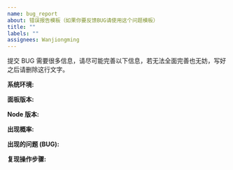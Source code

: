 ```yaml
---
name: bug_report
about: 错误报告模板（如果你要反馈BUG请使用这个问题模板）
title: ""
labels: ""
assignees: Wanjiongming
---
```


提交 BUG 需要很多信息，请尽可能完善以下信息，若无法全面完善也无妨，写好之后请删除这行文字。

**系统环境:**

**面板版本:**

**Node 版本:**

**出现概率:**

**出现的问题 (BUG):**

**复现操作步骤:**
